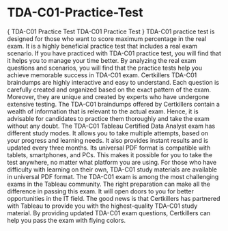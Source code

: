 # TDA-C01-Practice-Test
{ TDA-C01 Practice Test TDA-C01 Practice Test } TDA-C01 practice test is designed for those who want to score maximum percentage in the real exam. It is a highly beneficial practice test that includes a real exam scenario. If you have practiced with TDA-C01 practice test, you will find that it helps you to manage your time better. By analyzing the real exam questions and scenarios, you will find that the practice tests help you achieve memorable success in TDA-C01 exam.  Certkillers TDA-C01 braindumps are highly interactive and easy to understand. Each question is carefully created and organized based on the exact pattern of the exam. Moreover, they are unique and created by experts who have undergone extensive testing. The TDA-C01 braindumps offered by Certkillers contain a wealth of information that is relevant to the actual exam. Hence, it is advisable for candidates to practice them thoroughly and take the exam without any doubt.  The TDA-C01 Tableau Certified Data Analyst exam has different study modes. It allows you to take multiple attempts, based on your progress and learning needs. It also provides instant results and is updated every three months. Its universal PDF format is compatible with tablets, smartphones, and PCs. This makes it possible for you to take the test anywhere, no matter what platform you are using. For those who have difficulty with learning on their own, TDA-C01 study materials are available in universal PDF format.  The TDA-C01 exam is among the most challenging exams in the Tableau community. The right preparation can make all the difference in passing this exam. It will open doors to you for better opportunities in the IT field. The good news is that Certkillers has partnered with Tableau to provide you with the highest-quality TDA-C01 study material. By providing updated TDA-C01 exam questions, Certkillers can help you pass the exam with flying colors.

